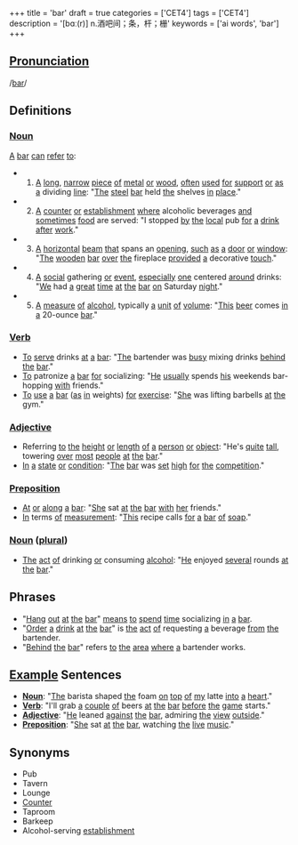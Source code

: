 +++
title = 'bar'
draft = true
categories = ['CET4']
tags = ['CET4']
description = '[bɑː(r)] n.酒吧间；条，杆；栅'
keywords = ['ai words', 'bar']
+++

## [Pronunciation](/post/pronunciation/)
/[bar](/post/bar/)/

## Definitions
### [Noun](/post/noun/)
[A](/post/a/) [bar](/post/bar/) [can](/post/can/) [refer](/post/refer/) [to](/post/to/):
- 1. [A](/post/a/) [long](/post/long/), [narrow](/post/narrow/) [piece](/post/piece/) [of](/post/of/) [metal](/post/metal/) [or](/post/or/) [wood](/post/wood/), [often](/post/often/) [used](/post/used/) [for](/post/for/) [support](/post/support/) [or](/post/or/) [as](/post/as/) [a](/post/a/) dividing [line](/post/line/): "[The](/post/the/) [steel](/post/steel/) [bar](/post/bar/) held [the](/post/the/) shelves [in](/post/in/) [place](/post/place/)."
- 2. [A](/post/a/) [counter](/post/counter/) [or](/post/or/) [establishment](/post/establishment/) [where](/post/where/) alcoholic beverages [and](/post/and/) [sometimes](/post/sometimes/) [food](/post/food/) are served: "I stopped [by](/post/by/) [the](/post/the/) [local](/post/local/) pub [for](/post/for/) [a](/post/a/) [drink](/post/drink/) [after](/post/after/) [work](/post/work/)."
- 3. [A](/post/a/) [horizontal](/post/horizontal/) [beam](/post/beam/) [that](/post/that/) spans an [opening](/post/opening/), [such](/post/such/) [as](/post/as/) [a](/post/a/) [door](/post/door/) [or](/post/or/) [window](/post/window/): "[The](/post/the/) [wooden](/post/wooden/) [bar](/post/bar/) [over](/post/over/) [the](/post/the/) fireplace [provided](/post/provided/) [a](/post/a/) decorative [touch](/post/touch/)."
- 4. [A](/post/a/) [social](/post/social/) gathering [or](/post/or/) [event](/post/event/), [especially](/post/especially/) [one](/post/one/) centered [around](/post/around/) drinks: "[We](/post/we/) had [a](/post/a/) [great](/post/great/) [time](/post/time/) [at](/post/at/) [the](/post/the/) [bar](/post/bar/) [on](/post/on/) Saturday [night](/post/night/)."
- 5. [A](/post/a/) [measure](/post/measure/) [of](/post/of/) [alcohol](/post/alcohol/), typically [a](/post/a/) [unit](/post/unit/) [of](/post/of/) [volume](/post/volume/): "[This](/post/this/) [beer](/post/beer/) comes [in](/post/in/) [a](/post/a/) 20-ounce [bar](/post/bar/)."

### [Verb](/post/verb/)
- [To](/post/to/) [serve](/post/serve/) drinks [at](/post/at/) [a](/post/a/) [bar](/post/bar/): "[The](/post/the/) bartender was [busy](/post/busy/) mixing drinks [behind](/post/behind/) [the](/post/the/) [bar](/post/bar/)."
- [To](/post/to/) patronize [a](/post/a/) [bar](/post/bar/) [for](/post/for/) socializing: "[He](/post/he/) [usually](/post/usually/) spends [his](/post/his/) weekends bar-hopping [with](/post/with/) friends."
- [To](/post/to/) [use](/post/use/) [a](/post/a/) [bar](/post/bar/) ([as](/post/as/) [in](/post/in/) weights) [for](/post/for/) [exercise](/post/exercise/): "[She](/post/she/) was lifting barbells [at](/post/at/) [the](/post/the/) gym."

### [Adjective](/post/adjective/)
- Referring [to](/post/to/) [the](/post/the/) [height](/post/height/) [or](/post/or/) [length](/post/length/) [of](/post/of/) [a](/post/a/) [person](/post/person/) [or](/post/or/) [object](/post/object/): "He's [quite](/post/quite/) [tall](/post/tall/), towering [over](/post/over/) [most](/post/most/) [people](/post/people/) [at](/post/at/) [the](/post/the/) [bar](/post/bar/)."
- [In](/post/in/) [a](/post/a/) [state](/post/state/) [or](/post/or/) [condition](/post/condition/): "[The](/post/the/) [bar](/post/bar/) was [set](/post/set/) [high](/post/high/) [for](/post/for/) [the](/post/the/) [competition](/post/competition/)."

### [Preposition](/post/preposition/)
- [At](/post/at/) [or](/post/or/) [along](/post/along/) [a](/post/a/) [bar](/post/bar/): "[She](/post/she/) sat [at](/post/at/) [the](/post/the/) [bar](/post/bar/) [with](/post/with/) [her](/post/her/) friends."
- [In](/post/in/) terms [of](/post/of/) [measurement](/post/measurement/): "[This](/post/this/) recipe calls [for](/post/for/) [a](/post/a/) [bar](/post/bar/) [of](/post/of/) [soap](/post/soap/)."

### [Noun](/post/noun/) ([plural](/post/plural/))
- [The](/post/the/) [act](/post/act/) [of](/post/of/) drinking [or](/post/or/) consuming [alcohol](/post/alcohol/): "[He](/post/he/) enjoyed [several](/post/several/) rounds [at](/post/at/) [the](/post/the/) [bar](/post/bar/)."

## Phrases
- "[Hang](/post/hang/) [out](/post/out/) [at](/post/at/) [the](/post/the/) [bar](/post/bar/)" [means](/post/means/) [to](/post/to/) [spend](/post/spend/) [time](/post/time/) socializing [in](/post/in/) [a](/post/a/) [bar](/post/bar/).
- "[Order](/post/order/) [a](/post/a/) [drink](/post/drink/) [at](/post/at/) [the](/post/the/) [bar](/post/bar/)" is [the](/post/the/) [act](/post/act/) [of](/post/of/) requesting [a](/post/a/) beverage [from](/post/from/) [the](/post/the/) bartender.
- "[Behind](/post/behind/) [the](/post/the/) [bar](/post/bar/)" refers [to](/post/to/) [the](/post/the/) [area](/post/area/) [where](/post/where/) [a](/post/a/) bartender works.

## [Example](/post/example/) Sentences
- **[Noun](/post/noun/)**: "[The](/post/the/) barista shaped [the](/post/the/) foam [on](/post/on/) [top](/post/top/) [of](/post/of/) [my](/post/my/) latte [into](/post/into/) [a](/post/a/) [heart](/post/heart/)."
- **[Verb](/post/verb/)**: "I'll grab [a](/post/a/) [couple](/post/couple/) [of](/post/of/) beers [at](/post/at/) [the](/post/the/) [bar](/post/bar/) [before](/post/before/) [the](/post/the/) [game](/post/game/) starts."
- **[Adjective](/post/adjective/)**: "[He](/post/he/) leaned [against](/post/against/) [the](/post/the/) [bar](/post/bar/), admiring [the](/post/the/) [view](/post/view/) [outside](/post/outside/)."
- **[Preposition](/post/preposition/)**: "[She](/post/she/) sat [at](/post/at/) [the](/post/the/) [bar](/post/bar/), watching [the](/post/the/) [live](/post/live/) [music](/post/music/)."

## Synonyms
- Pub
- Tavern
- Lounge
- [Counter](/post/counter/)
- Taproom
- Barkeep
- Alcohol-serving [establishment](/post/establishment/)
